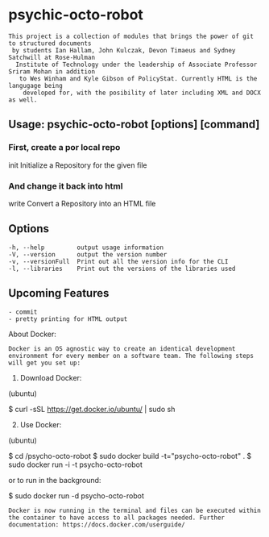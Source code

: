 psychic-octo-robot
==================

	This project is a collection of modules that brings the power of git to structured documents
	 by students Ian Hallam, John Kulczak, Devon Timaeus and Sydney Satchwill at Rose-Hulman
	  Institute of Technology under the leadership of Associate Professor Sriram Mohan in addition
	   to Wes Winham and Kyle Gibson of PolicyStat. Currently HTML is the langugage being
	    developed for, with the posibility of later including XML and DOCX as well.

## Usage: psychic-octo-robot [options] [command]

### First, create a por local repo

init <file> <outputPath> <repoName>  Initialize a Repository for the given file

### And change it back into html

write <directory> <outputFile>       Convert a Repository into an HTML file

## Options

	-h, --help         output usage information
    -V, --version      output the version number
    -v, --versionFull  Print out all the version info for the CLI
    -l, --libraries    Print out the versions of the libraries used

## Upcoming Features

	- commit
	- pretty printing for HTML output
	

About Docker:

	Docker is an OS agnostic way to create an identical development environment for every member on a software team. The following steps will get you set up:

1. Download Docker:

(ubuntu)

$ curl -sSL https://get.docker.io/ubuntu/ | sudo sh

2. Use Docker:

(ubuntu)

$ cd /psycho-octo-robot
$ sudo docker build -t="psycho-octo-robot" .
$ sudo docker run -i -t psycho-octo-robot

or to run in the background:

$ sudo docker run -d psycho-octo-robot

	Docker is now running in the terminal and files can be executed within the container to have access to all packages needed. Further documentation: https://docs.docker.com/userguide/
